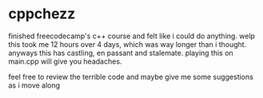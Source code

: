 # cppchezz

finished freecodecamp's c++ course and felt like i could do anything.
welp this took me 12 hours over 4 days, which was way longer than i thought. anyways this has castling, en passant and stalemate.
playing this on main.cpp will give you headaches.

feel free to review the terrible code and maybe give me some suggestions as i move along 
